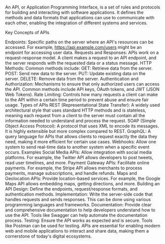 An API, or Application Programming Interface, is a set of rules and protocols for building and interacting with software applications. It defines the methods and data formats that applications can use to communicate with each other, enabling the integration of different systems and services.

Key Concepts of APIs

Endpoints: Specific paths on the server where an API's resources can be accessed. For example, https://api.example.com/users might be an endpoint for accessing user data.
Requests and Responses: APIs work on a request-response model. A client makes a request to an API endpoint, and the server responds with the requested data or a status message.
HTTP Methods: Common methods include:
GET: Retrieve data from the server.
POST: Send new data to the server.
PUT: Update existing data on the server.
DELETE: Remove data from the server.
Authentication and Authorization: Mechanisms to ensure that only authorized users can access the API. Common methods include API keys, OAuth tokens, and JWT (JSON Web Tokens).
Rate Limiting: Controls how many requests a client can make to the API within a certain time period to prevent abuse and ensure fair usage.
Types of APIs
REST (Representational State Transfer): A widely used architectural style that uses standard HTTP methods and is stateless, meaning each request from a client to the server must contain all the information needed to understand and process the request.
SOAP (Simple Object Access Protocol): A protocol that uses XML to encode its messages. It is highly extensible but more complex compared to REST.
GraphQL: A query language for APIs that allows clients to request exactly the data they need, making it more efficient for certain use cases.
Webhooks: Allow one system to send real-time data to another system when a specific event occurs.
Examples
Social Media APIs: Allow integration with social media platforms. For example, the Twitter API allows developers to post tweets, read user timelines, and more.
Payment Gateway APIs: Facilitate online payments. For example, the Stripe API allows merchants to process payments, manage subscriptions, and handle refunds.
Maps and Geolocation APIs: Provide location-based services. For example, the Google Maps API allows embedding maps, getting directions, and more.
Building an API
Design: Define the endpoints, request/response formats, and authentication methods.
Implementation: Write the server-side code that handles requests and sends responses. This can be done using various programming languages and frameworks.
Documentation: Provide clear and comprehensive documentation to help developers understand how to use the API. Tools like Swagger can help automate the documentation process.
Testing: Ensure the API works as expected and is secure. Tools like Postman can be used for testing.
APIs are essential for enabling modern web and mobile applications to interact and share data, making them a cornerstone of today's digital ecosystems.
